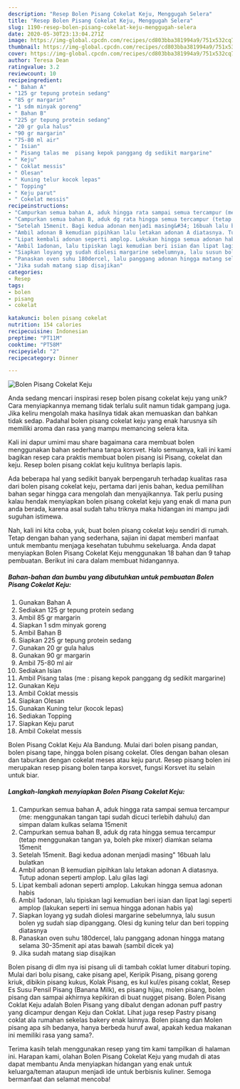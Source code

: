 ```yaml
---
description: "Resep Bolen Pisang Cokelat Keju, Menggugah Selera"
title: "Resep Bolen Pisang Cokelat Keju, Menggugah Selera"
slug: 1190-resep-bolen-pisang-cokelat-keju-menggugah-selera
date: 2020-05-30T23:13:04.271Z
image: https://img-global.cpcdn.com/recipes/cd803bba381994a9/751x532cq70/bolen-pisang-cokelat-keju-foto-resep-utama.jpg
thumbnail: https://img-global.cpcdn.com/recipes/cd803bba381994a9/751x532cq70/bolen-pisang-cokelat-keju-foto-resep-utama.jpg
cover: https://img-global.cpcdn.com/recipes/cd803bba381994a9/751x532cq70/bolen-pisang-cokelat-keju-foto-resep-utama.jpg
author: Teresa Dean
ratingvalue: 3.2
reviewcount: 10
recipeingredient:
- " Bahan A"
- "125 gr tepung protein sedang"
- "85 gr margarin"
- "1 sdm minyak goreng"
- " Bahan B"
- "225 gr tepung protein sedang"
- "20 gr gula halus"
- "90 gr margarin"
- "75-80 ml air"
- " Isian"
- " Pisang talas me  pisang kepok panggang dg sedikit margarine"
- " Keju"
- " Coklat messis"
- " Olesan"
- " Kuning telur kocok lepas"
- " Topping"
- " Keju parut"
- " Cokelat messis"
recipeinstructions:
- "Campurkan semua bahan A, aduk hingga rata sampai semua tercampur (me: menggunakan tangan tapi sudah dicuci terlebih dahulu) dan simpan dalam kulkas selama 15menit"
- "Campurkan semua bahan B, aduk dg rata hingga semua tercampur (tetap menggunakan tangan ya, boleh pke mixer) diamkan selama 15menit"
- "Setelah 15menit. Bagi kedua adonan menjadi masing&#34; 16buah lalu bulatkan"
- "Ambil adonan B kemudian pipihkan lalu letakan adonan A diatasnya. Tutup adonan seperti amplop. Lalu gilas lagi"
- "Lipat kembali adonan seperti amplop. Lakukan hingga semua adonan habis"
- "Ambil 1adonan, lalu tipiskan lagi kemudian beri isian dan lipat lagi seperti amplop (lakukan seperti ini semua hingga adonan habis ya)"
- "Siapkan loyang yg sudah diolesi margarine sebelumnya, lalu susun bolen yg sudah siap dipanggang. Olesi dg kuning telur dan beri topping diatasnya"
- "Panaskan oven suhu 180dercel, lalu panggang adonan hingga matang selama 30-35menit api atas bawah (sambil dicek ya)"
- "Jika sudah matang siap disajikan"
categories:
- Resep
tags:
- bolen
- pisang
- cokelat

katakunci: bolen pisang cokelat 
nutrition: 154 calories
recipecuisine: Indonesian
preptime: "PT11M"
cooktime: "PT58M"
recipeyield: "2"
recipecategory: Dinner

---
```



![Bolen Pisang Cokelat Keju](https://img-global.cpcdn.com/recipes/cd803bba381994a9/751x532cq70/bolen-pisang-cokelat-keju-foto-resep-utama.jpg)

Anda sedang mencari inspirasi resep bolen pisang cokelat keju yang unik? Cara menyiapkannya memang tidak terlalu sulit namun tidak gampang juga. Jika keliru mengolah maka hasilnya tidak akan memuaskan dan bahkan tidak sedap. Padahal bolen pisang cokelat keju yang enak harusnya sih memiliki aroma dan rasa yang mampu memancing selera kita.

Kali ini dapur umimi mau share bagaimana cara membuat bolen menggunakan bahan sederhana tanpa korsvet. Halo semuanya, kali ini kami bagikan resep cara praktis membuat bolen pisang isi Pisang, cokelat dan keju. Resep bolen pisang coklat keju kulitnya berlapis lapis.

Ada beberapa hal yang sedikit banyak berpengaruh terhadap kualitas rasa dari bolen pisang cokelat keju, pertama dari jenis bahan, kedua pemilihan bahan segar hingga cara mengolah dan menyajikannya. Tak perlu pusing kalau hendak menyiapkan bolen pisang cokelat keju yang enak di mana pun anda berada, karena asal sudah tahu triknya maka hidangan ini mampu jadi suguhan istimewa.


Nah, kali ini kita coba, yuk, buat bolen pisang cokelat keju sendiri di rumah. Tetap dengan bahan yang sederhana, sajian ini dapat memberi manfaat untuk membantu menjaga kesehatan tubuhmu sekeluarga. Anda dapat menyiapkan Bolen Pisang Cokelat Keju menggunakan 18 bahan dan 9 tahap pembuatan. Berikut ini cara dalam membuat hidangannya.

<!--inarticleads1-->

##### Bahan-bahan dan bumbu yang dibutuhkan untuk pembuatan Bolen Pisang Cokelat Keju:

1. Gunakan  Bahan A
1. Sediakan 125 gr tepung protein sedang
1. Ambil 85 gr margarin
1. Siapkan 1 sdm minyak goreng
1. Ambil  Bahan B
1. Siapkan 225 gr tepung protein sedang
1. Gunakan 20 gr gula halus
1. Gunakan 90 gr margarin
1. Ambil 75-80 ml air
1. Sediakan  Isian
1. Ambil  Pisang talas (me : pisang kepok panggang dg sedikit margarine)
1. Gunakan  Keju
1. Ambil  Coklat messis
1. Siapkan  Olesan
1. Gunakan  Kuning telur (kocok lepas)
1. Sediakan  Topping
1. Siapkan  Keju parut
1. Ambil  Cokelat messis


Bolen Pisang Coklat Keju Ala Bandung. Mulai dari bolen pisang pandan, bolen pisang tape, hingga bolen pisang cokelat. Oles dengan bahan olesan dan taburkan dengan cokelat meses atau keju parut. Resep pisang bolen ini merupakan resep pisang bolen tanpa korsvet, fungsi Korsvet itu selain untuk biar. 

<!--inarticleads2-->

##### Langkah-langkah menyiapkan Bolen Pisang Cokelat Keju:

1. Campurkan semua bahan A, aduk hingga rata sampai semua tercampur (me: menggunakan tangan tapi sudah dicuci terlebih dahulu) dan simpan dalam kulkas selama 15menit
1. Campurkan semua bahan B, aduk dg rata hingga semua tercampur (tetap menggunakan tangan ya, boleh pke mixer) diamkan selama 15menit
1. Setelah 15menit. Bagi kedua adonan menjadi masing&#34; 16buah lalu bulatkan
1. Ambil adonan B kemudian pipihkan lalu letakan adonan A diatasnya. Tutup adonan seperti amplop. Lalu gilas lagi
1. Lipat kembali adonan seperti amplop. Lakukan hingga semua adonan habis
1. Ambil 1adonan, lalu tipiskan lagi kemudian beri isian dan lipat lagi seperti amplop (lakukan seperti ini semua hingga adonan habis ya)
1. Siapkan loyang yg sudah diolesi margarine sebelumnya, lalu susun bolen yg sudah siap dipanggang. Olesi dg kuning telur dan beri topping diatasnya
1. Panaskan oven suhu 180dercel, lalu panggang adonan hingga matang selama 30-35menit api atas bawah (sambil dicek ya)
1. Jika sudah matang siap disajikan


Bolen pisang di dlm nya isi pisang uli di tambah coklat lumer ditaburi toping. Mulai dari bolu pisang, cake pisang apel, Keripik Pisang, pisang goreng kriuk, dibikin pisang kukus, Kolak Pisang, es kul kul/es pisang coklat, Resep Es Susu Pensil Pisang (Banana Milk), es pisang hijau, molen pisang, bolen pisang dan sampai akhirnya kepikiran di buat nugget pisang. Bolen Pisang Coklat Keju adalah Bolen Pisang yang dibalut dengan adonan puff pastry yang dicampur dengan Keju dan Coklat. Lihat juga resep Pastry pisang coklat ala rumahan sekelas bakery enak lainnya. Bolen pisang dan Molen pisang apa sih bedanya, hanya berbeda huruf awal, apakah kedua makanan ini memiliki rasa yang sama?. 

Terima kasih telah menggunakan resep yang tim kami tampilkan di halaman ini. Harapan kami, olahan Bolen Pisang Cokelat Keju yang mudah di atas dapat membantu Anda menyiapkan hidangan yang enak untuk keluarga/teman ataupun menjadi ide untuk berbisnis kuliner. Semoga bermanfaat dan selamat mencoba!
